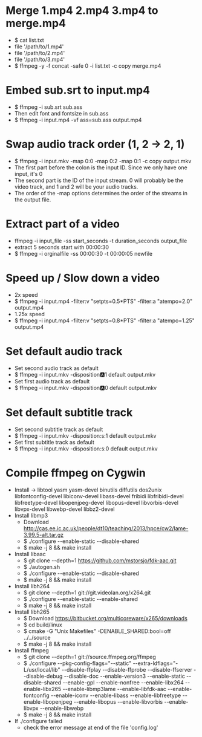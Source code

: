 Merge 1.mp4 2.mp4 3.mp4 to merge.mp4
=====
* $ cat list.txt
* file '/path/to/1.mp4'
* file '/path/to/2.mp4'
* file '/path/to/3.mp4'
* $ ffmpeg -y -f concat -safe 0 -i list.txt -c copy merge.mp4

Embed sub.srt to input.mp4
=====
* $ ffmpeg -i sub.srt sub.ass
* Then edit font and fontsize in sub.ass
* $ ffmpeg -i input.mp4 -vf ass=sub.ass output.mp4

Swap audio track order (1, 2 -> 2, 1)
=====
* $ ffmpeg -i input.mkv -map 0:0 -map 0:2 -map 0:1 -c copy output.mkv
* The first part before the colon is the input ID. Since we only have one input, it's 0
* The second part is the ID of the input stream. 0 will probably be the video track, and 1 and 2 will be your audio tracks.
* The order of the -map options determines the order of the streams in the output file.

Extract part of a video
=====
* ffmpeg -i input_file -ss start_seconds -t duration_seconds output_file
* extract 5 seconds start with 00:00:30
* $ ffmpeg -i orginalfile -ss 00:00:30 -t 00:00:05 newfile

Speed up / Slow down a video
=====
* 2x speed
* $ ffmpeg -i input.mp4 -filter:v "setpts=0.5*PTS" -filter:a "atempo=2.0" output.mp4
* 1.25x speed
* $ ffmpeg -i input.mp4 -filter:v "setpts=0.8*PTS" -filter:a "atempo=1.25" output.mp4

Set default audio track
=====
* Set second audio track as default
* $ ffmpeg -i input.mkv -disposition:a:1 default output.mkv
* Set first audio track as default
* $ ffmpeg -i input.mkv -disposition:a:0 default output.mkv

Set default subtitle track
=====
* Set second subtitle track as default
* $ ffmpeg -i input.mkv -disposition:s:1 default output.mkv
* Set first subtitle track as default
* $ ffmpeg -i input.mkv -disposition:s:0 default output.mkv

Compile ffmpeg on Cygwin
=====
* Install -> libtool yasm yasm-devel binutils diffutils dos2unix libfontconfig-devel libiconv-devel libass-devel fribidi libfribidi-devel libfreetype-devel libopenjpeg-devel libopus-devel libvorbis-devel libvpx-devel libwebp-devel libbz2-devel
* Install libmp3
    * Download http://cas.ee.ic.ac.uk/people/dt10/teaching/2013/hpce/cw2/lame-3.99.5-alt.tar.gz
    * $ ./configure --enable-static --disable-shared
    * $ make -j 8 && make install
* Install libaac
    * $ git clone --depth=1 https://github.com/mstorsjo/fdk-aac.git
    * $ ./autogen.sh
    * $ ./configure --enable-static --disable-shared
    * $ make -j 8 && make install
* Install libh264
    * $ git clone --depth=1 git://git.videolan.org/x264.git
    * $ ./configure --enable-static --enable-shared
    * $ make -j 8 && make install
* Install libh265
    * $ Download https://bitbucket.org/multicoreware/x265/downloads
    * $ cd build/linux
    * $ cmake -G "Unix Makefiles" -DENABLE_SHARED:bool=off ../../source
    * $ make -j 8 && make install
* Install ffmpeg
    * $ git clone --depth=1 git://source.ffmpeg.org/ffmpeg
    * $ ./configure --pkg-config-flags="--static" --extra-ldflags="-L/usr/local/lib" --disable-ffplay --disable-ffprobe --disable-ffserver --disable-debug --disable-doc --enable-version3 --enable-static --disable-shared --enable-gpl --enable-nonfree --enable-libx264 --enable-libx265 --enable-libmp3lame --enable-libfdk-aac --enable-fontconfig --enable-iconv --enable-libass --enable-libfreetype --enable-libopenjpeg --enable-libopus --enable-libvorbis --enable-libvpx --enable-libwebp
    * $ make -j 8 && make install
* If ./configure failed
    * check the error message at end of the file 'config.log'